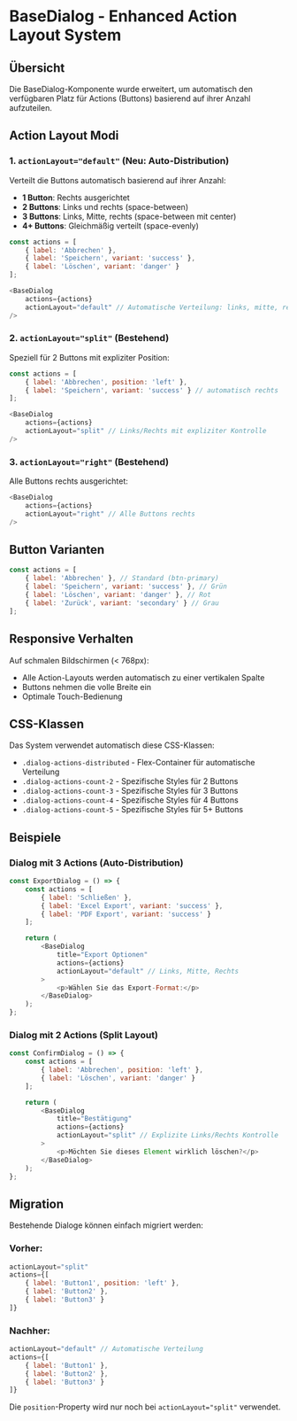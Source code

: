 # BaseDialog - Enhanced Action Layout System

## Übersicht

Die BaseDialog-Komponente wurde erweitert, um automatisch den verfügbaren Platz für Actions (Buttons) basierend auf ihrer Anzahl aufzuteilen.

## Action Layout Modi

### 1. `actionLayout="default"` (Neu: Auto-Distribution)

Verteilt die Buttons automatisch basierend auf ihrer Anzahl:

- **1 Button**: Rechts ausgerichtet
- **2 Buttons**: Links und rechts (space-between)
- **3 Buttons**: Links, Mitte, rechts (space-between mit center)
- **4+ Buttons**: Gleichmäßig verteilt (space-evenly)

```javascript
const actions = [
    { label: 'Abbrechen' },
    { label: 'Speichern', variant: 'success' },
    { label: 'Löschen', variant: 'danger' }
];

<BaseDialog 
    actions={actions} 
    actionLayout="default" // Automatische Verteilung: links, mitte, rechts
/>
```

### 2. `actionLayout="split"` (Bestehend)

Speziell für 2 Buttons mit expliziter Position:

```javascript
const actions = [
    { label: 'Abbrechen', position: 'left' },
    { label: 'Speichern', variant: 'success' } // automatisch rechts
];

<BaseDialog 
    actions={actions} 
    actionLayout="split" // Links/Rechts mit expliziter Kontrolle
/>
```

### 3. `actionLayout="right"` (Bestehend)

Alle Buttons rechts ausgerichtet:

```javascript
<BaseDialog 
    actions={actions} 
    actionLayout="right" // Alle Buttons rechts
/>
```

## Button Varianten

```javascript
const actions = [
    { label: 'Abbrechen' }, // Standard (btn-primary)
    { label: 'Speichern', variant: 'success' }, // Grün
    { label: 'Löschen', variant: 'danger' }, // Rot
    { label: 'Zurück', variant: 'secondary' } // Grau
];
```

## Responsive Verhalten

Auf schmalen Bildschirmen (< 768px):
- Alle Action-Layouts werden automatisch zu einer vertikalen Spalte
- Buttons nehmen die volle Breite ein
- Optimale Touch-Bedienung

## CSS-Klassen

Das System verwendet automatisch diese CSS-Klassen:

- `.dialog-actions-distributed` - Flex-Container für automatische Verteilung
- `.dialog-actions-count-2` - Spezifische Styles für 2 Buttons
- `.dialog-actions-count-3` - Spezifische Styles für 3 Buttons
- `.dialog-actions-count-4` - Spezifische Styles für 4 Buttons
- `.dialog-actions-count-5` - Spezifische Styles für 5+ Buttons

## Beispiele

### Dialog mit 3 Actions (Auto-Distribution)
```javascript
const ExportDialog = () => {
    const actions = [
        { label: 'Schließen' },
        { label: 'Excel Export', variant: 'success' },
        { label: 'PDF Export', variant: 'success' }
    ];

    return (
        <BaseDialog 
            title="Export Optionen"
            actions={actions}
            actionLayout="default" // Links, Mitte, Rechts
        >
            <p>Wählen Sie das Export-Format:</p>
        </BaseDialog>
    );
};
```

### Dialog mit 2 Actions (Split Layout)
```javascript
const ConfirmDialog = () => {
    const actions = [
        { label: 'Abbrechen', position: 'left' },
        { label: 'Löschen', variant: 'danger' }
    ];

    return (
        <BaseDialog 
            title="Bestätigung"
            actions={actions}
            actionLayout="split" // Explizite Links/Rechts Kontrolle
        >
            <p>Möchten Sie dieses Element wirklich löschen?</p>
        </BaseDialog>
    );
};
```

## Migration

Bestehende Dialoge können einfach migriert werden:

### Vorher:
```javascript
actionLayout="split"
actions={[
    { label: 'Button1', position: 'left' },
    { label: 'Button2' },
    { label: 'Button3' }
]}
```

### Nachher:
```javascript
actionLayout="default" // Automatische Verteilung
actions={[
    { label: 'Button1' },
    { label: 'Button2' },
    { label: 'Button3' }
]}
```

Die `position`-Property wird nur noch bei `actionLayout="split"` verwendet.
